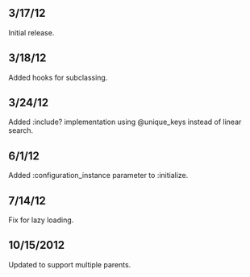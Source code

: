 
## 3/17/12 ##

Initial release.

## 3/18/12 ##

Added hooks for subclassing.

## 3/24/12 ##

Added :include? implementation using @unique_keys instead of linear search.

## 6/1/12 ##

Added :configuration_instance parameter to :initialize.

## 7/14/12 ##

Fix for lazy loading.

## 10/15/2012 ##

Updated to support multiple parents.
